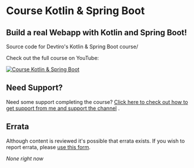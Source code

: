# Course Kotlin & Spring Boot
## Build a real Webapp with Kotlin and Spring Boot!
Source code for Devtiro's Kotlin & Spring Boot course/

Check out the full course on YouTube:

[![Course Kotlin & Spring Boot](https://img.youtube.com/vi/7iJ0NWRaWic/0.jpg)](https://www.youtube.com/watch?v=7iJ0NWRaWic)

## Need Support?
Need some support completing the course? [Click here to check out how to get support from me and support the channel](https://bit.ly/3y05IMl) .

## Errata
Although content is reviewed it's possible that errata exists. If you wish to report errata, please [use this form](https://forms.gle/jCC95tS1FgrAq3XM8).

*None right now*
